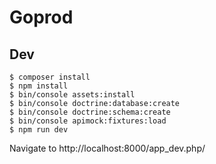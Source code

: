# Goprod

## Dev

```shell
$ composer install
$ npm install
$ bin/console assets:install
$ bin/console doctrine:database:create
$ bin/console doctrine:schema:create
$ bin/console apimock:fixtures:load
$ npm run dev
```

Navigate to http://localhost:8000/app_dev.php/
